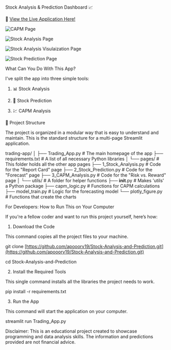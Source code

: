 Stock Analysis & Prediction Dashboard 📈

🚀 [View the Live Application Here!](https://stock-analysis-and-prediction-apooorv19.streamlit.app/)

![CAPM Page](https://imgbox.com/07ePaCgB)

![Stock Analysis Page](https://imgbox.com/37shTeym)

![Stock Analysis Visulaization Page](https://imgbox.com/rLo25e4M)

![Stock Prediction Page](https://imgbox.com/aOR4mDnz)

What Can You Do With This App?

I've split the app into three simple tools:

1. 📊 Stock Analysis 

2. 🔮 Stock Prediction

3. 💹 CAPM Analysis

📂 Project Structure

The project is organized in a modular way that is easy to understand and maintain. This is the standard structure for a multi-page Streamlit application.

trading-app/
│
├── Trading_App.py              # The main homepage of the app
├── requirements.txt            # A list of all necessary Python libraries
│
└── pages/                      # This folder holds all the other app pages
    ├── 1_Stock_Analysis.py     # Code for the "Report Card" page
    ├── 2_Stock_Prediction.py   # Code for the "Forecast" page
    ├── 3_CAPM_Analysis.py      # Code for the "Risk vs. Reward" page
    │
    └── utils/                  # A folder for helper functions
        ├── __init__.py         # Makes 'utils' a Python package
        ├── capm_logic.py       # Functions for CAPM calculations
        ├── model_train.py      # Logic for the forecasting model
        └── plotly_figure.py    # Functions that create the charts


For Developers: How to Run This on Your Computer

If you're a fellow coder and want to run this project yourself, here’s how:
1. Download the Code

This command copies all the project files to your machine.

git clone [https://github.com/apooorv19/Stock-Analysis-and-Prediction.git](https://github.com/apooorv19/Stock-Analysis-and-Prediction.git)

cd Stock-Analysis-and-Prediction

2. Install the Required Tools

This single command installs all the libraries the project needs to work.

pip install -r requirements.txt

3. Run the App

This command will start the application on your computer.

streamlit run Trading_App.py

Disclaimer: This is an educational project created to showcase programming and data analysis skills. The information and predictions provided are not financial advice.
